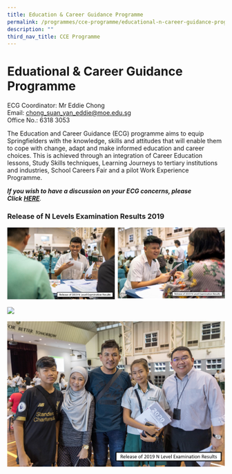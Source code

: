 ```yaml
---
title: Education & Career Guidance Programme
permalink: /programmes/cce-programme/educational-n-career-guidance-programme
description: ""
third_nav_title: CCE Programme
---
```

# **Eduational & Career Guidance Programme**

ECG Coordinator: Mr Eddie Chong    
Email: [chong_suan_yan_eddie@moe.edu.sg](mailto:chong_suan_yan_eddie@moe.edu.sg)     
Office No.: 6318 3053

The Education and Career Guidance (ECG) programme aims to equip Springfielders with the knowledge, skills and attitudes that will enable them to cope with change, adapt and make informed education and career choices. This is achieved through an integration of Career Education lessons, Study Skills techniques, Learning Journeys to tertiary institutions and industries, School Careers Fair and a pilot Work Experience Programme.
  
_**If you wish to have a discussion on your ECG concerns, please Click**_ **_[HERE](https://springfieldsec.moe.edu.sg/programmes/cce-programme/educational-n-career-guidance-programme/ecg-at-springfield)_**_._

### Release of N Levels Examination Results 2019

![](/images/Grad-19-1.jpg)

![](/images/NLEVEL%203.png)

![](/images/NLEVEL%204.png)
